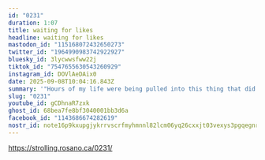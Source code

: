 ```yaml
---
id: "0231"
duration: 1:07
title: waiting for likes
headline: waiting for likes
mastodon_id: "115168072432650273"
twitter_id: "1964990983742922927"
bluesky_id: 3lycwwsfww22j
tiktok_id: "7547655630543260929"
instagram_id: DOVlAeDAix0
date: 2025-09-08T10:04:16.843Z
summary: '"Hours of my life were being pulled into this thing that did not serve me."'
slug: "0231"
youtube_id: gCDhnaR7zxk
ghost_id: 68bea7fe8bf3040001bb3d6a
facebook_id: "1143686674282619"
nostr_id: note16p9kxupgjykrrvscrfmyhmnnl82lcm06yq26cxxjt03vexys3pgqegnrjd
---
```

https://strolling.rosano.ca/0231/
